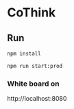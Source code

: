 # CoThink

## Run

```bash
npm install
```

```bash
npm run start:prod
```

### White board on
http://localhost:8080
